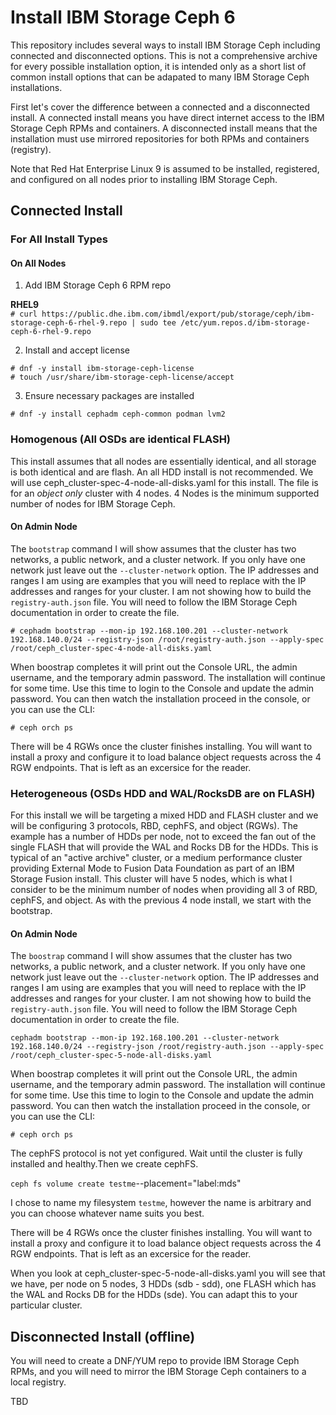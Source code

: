 # Install IBM Storage Ceph 6
This repository includes several ways to install IBM Storage Ceph including connected and disconnected options. This is not a comprehensive archive for every possible installation option, it is intended only as a short list of common install options that can be adapated to many IBM Storage Ceph installations.

First let's cover the difference between a connected and a disconnected install. A connected install means you have direct internet access to the IBM Storage Ceph RPMs and containers. A disconnected install means that the installation must use mirrored repositories for both RPMs and containers (registry).

Note that Red Hat Enterprise Linux 9 is assumed to be installed, registered, and configured on all nodes prior to installing IBM Storage Ceph.

## Connected Install

### For All Install Types

#### On All Nodes
1. Add IBM Storage Ceph 6 RPM repo


**RHEL9**  
`# curl https://public.dhe.ibm.com/ibmdl/export/pub/storage/ceph/ibm-storage-ceph-6-rhel-9.repo | sudo tee /etc/yum.repos.d/ibm-storage-ceph-6-rhel-9.repo `

2. Install and accept license

`# dnf -y install ibm-storage-ceph-license`  
`# touch /usr/share/ibm-storage-ceph-license/accept`

3. Ensure necessary packages are installed

`# dnf -y install cephadm ceph-common podman lvm2`

### Homogenous (All OSDs are identical FLASH)
This install assumes that all nodes are essentially identical, and all storage is both identical and are flash. An all HDD install is not recommended. We will use ceph_cluster-spec-4-node-all-disks.yaml for this install. The file is for an *object only* cluster with 4 nodes. 4 Nodes is the minimum supported number of nodes for IBM Storage Ceph.

#### On Admin Node
The `bootstrap` command I will show assumes that the cluster has two networks, a public network, and a cluster network. If you only have one network just leave out the `--cluster-network` option. The IP addresses and ranges I am using are examples that you will need to replace with the IP addresses and ranges for your cluster. I am not showing how to build the `registry-auth.json` file. You will need to follow the IBM Storage Ceph documentation in order to create the file.

`# cephadm bootstrap --mon-ip 192.168.100.201 --cluster-network 192.168.140.0/24 --registry-json /root/registry-auth.json --apply-spec /root/ceph_cluster-spec-4-node-all-disks.yaml`

When boostrap completes it will print out the Console URL, the admin username, and the temporary admin password. The installation will continue for some time. Use this time to login to the Console and update the admin password. You can then watch the installation proceed in the console, or you can use the CLI:

`# ceph orch ps`

There will be 4 RGWs once the cluster finishes installing. You will want to install a proxy and configure it to load balance object requests across the 4 RGW endpoints. That is left as an excersice for the reader.

### Heterogeneous (OSDs HDD and WAL/RocksDB are on FLASH)
For this install we will be targeting a mixed HDD and FLASH cluster and we will be configuring 3 protocols, RBD, cephFS, and object (RGWs). The example has a number of HDDs per node, not to exceed the fan out of the single FLASH that will provide the WAL and Rocks DB for the HDDs. This is typical of an "active archive" cluster, or a medium performance cluster providing External Mode to Fusion Data Foundation as part of an IBM Storage Fusion install. This cluster will have 5 nodes, which is what I consider to be the minimum number of nodes when providing all 3 of RBD, cephFS, and object. As with the previous 4 node install, we start with the bootstrap.

#### On Admin Node
The `boostrap` command I will show assumes that the cluster has two networks, a public network, and a cluster network. If you only have one network just leave out the `--cluster-network` option. The IP addresses and ranges I am using are examples that you will need to replace with the IP addresses and ranges for your cluster. I am not showing how to build the `registry-auth.json` file. You will need to follow the IBM Storage Ceph documentation in order to create the file.

`cephadm bootstrap --mon-ip 192.168.100.201 --cluster-network 192.168.140.0/24 --registry-json /root/registry-auth.json --apply-spec /root/ceph_cluster-spec-5-node-all-disks.yaml`

When boostrap completes it will print out the Console URL, the admin username, and the temporary admin password. The installation will continue for some time. Use this time to login to the Console and update the admin password. You can then watch the installation proceed in the console, or you can use the CLI:

`# ceph orch ps`

The cephFS protocol is not yet configured. Wait until the cluster is fully installed and healthy.Then we create cephFS.

`ceph fs volume create testme`--placement="label:mds"

I chose to name my filesystem `testme`, however the name is arbitrary and you can choose whatever name suits you best.

There will be 4 RGWs once the cluster finishes installing. You will want to install a proxy and configure it to load balance object requests across the 4 RGW endpoints. That is left as an excersice for the reader.

When you look at ceph_cluster-spec-5-node-all-disks.yaml you will see that we have, per node on 5 nodes, 3 HDDs (sdb - sdd), one FLASH which has the WAL and Rocks DB for the HDDs (sde). You can adapt this to your particular cluster.

## Disconnected Install (offline)
You will need to create a DNF/YUM repo to provide IBM Storage Ceph RPMs, and you will need to mirror the IBM Storage Ceph containers to a local registry.

TBD

